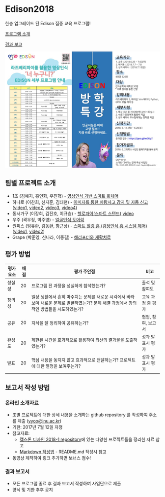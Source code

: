 # Edison2018
한층 업그레이드 된 Edison 집중 교육 프로그램!

[프로그램 소개](OpeningEdison2018.pdf)

[경과 보고](Edison2018_경과보고.pdf)

![Edison 2018](pic/Edison2018.jpg)




## 팀별 프로젝트 소개 
* 1조 (김예지, 홍인화, 우진혁) - [영상인식 기반 스마트 휠체어](https://github.com/honginhwa/ghddlsghk3)
* 하나로 (이찬희, 신지훈, 김태현) - [이미지를 통한 차량사고 감지 및 자동 신고](https://github.com/Kim-Taehyeon/Car_Accident_Detection_System) ([video1](https://www.youtube.com/watch?v=9d2xdspRXdA&feature=youtu.be), [video2](https://www.youtube.com/watch?v=ifxCiW4i114&feature=youtu.be), [video3](https://www.youtube.com/watch?v=sOUA0RG7VCg&feature=youtu.be), [video4](https://youtu.be/ZwXB3LhHlwI))
* 동서가구 (이장희, 김진호, 이규승) - [헬로파이(스마트 스탠드)](https://github.com/kimjinho1/EDISON2018-smart-stand) [video](https://youtu.be/mzgp0LI1t6c)
* 우주 (곽우정, 박주영) - [얼굴인식 도어락](https://github.com/jooyoung0525/Face_Recognition-Door_Lock)
* 원피스 (임유환, 김동환, 함근상) - [스마트 힐링 홈 (감정인식 홈 시스템 제어)](https://github.com/sanana4/2018-EDISON-Team-ONEPIECE) ([video1](https://youtu.be/t6tQ4mxaHOk), [video2](https://youtu.be/Bb7qlM22CMk))
* Grape (박준영, 신나라, 이종길) - [해리포터와 재활치료](https://github.com/zoonyoung/Home-rehabilitation-treatment)


## 평가 방법

평가 요소 | 배점 | 평가 주안점 | 비고
-----|-----| ----- | -----
성실성 | 20 | 프로그램 전 과정을 성실하게 참석했는가? | 출석 및 참여도
창의성 | 20 | 일상 생활에서 흔히 마주치는 문제를 새로운 시각에서 바라보며 새로운 문제로 발굴하였는가? 문제 해결 과정에서 창의적인 방법들을 시도하였는가?  |  교육 과정 중 평가
공유 | 20 | 지식을 잘 정리하여 공유하는가?  | 협업, 참여, 보고서
완성도 | 20 | 제한된 시간을 효과적으로 활용하여 최선의 결과물을 도출하였는가? | 성과 발표시 평가
발표 | 20 | 핵심 내용을 놓지지 않고 효과적으로 전달하는가? 프로젝트에 대한 열정을 보여주는가?  | 성과 발표시 평가

## 보고서 작성 방법
### 온라인 소개자료
* 조별 프로젝트에 대한 상세 내용을 소개하는 github repository 를 작성하여 주소를 제출 (yyoo@inu.ac.kr)
* 기한: 2017년 7월 12일 자정
* 참고자료: 
   * [캡스톤 디자인 2018-1 repository](http://github.com/ys7yoo/CapstoneDesign_2018-1)에 있는 다양한 프로젝트들을 정리한 자료 참고
   * [Markdown 작성법](https://github.com/adam-p/markdown-here/wiki/Markdown-Cheatsheet) - README.md 작성시 참고
* 동영상 제작하여 링크 추가하면 보너스 점수!

### 결과 보고서
* 모든 프로그램 종료 후 결과 보고서 작성하여 사업단으로 제출
* 양식 및 기한 추후 공지

